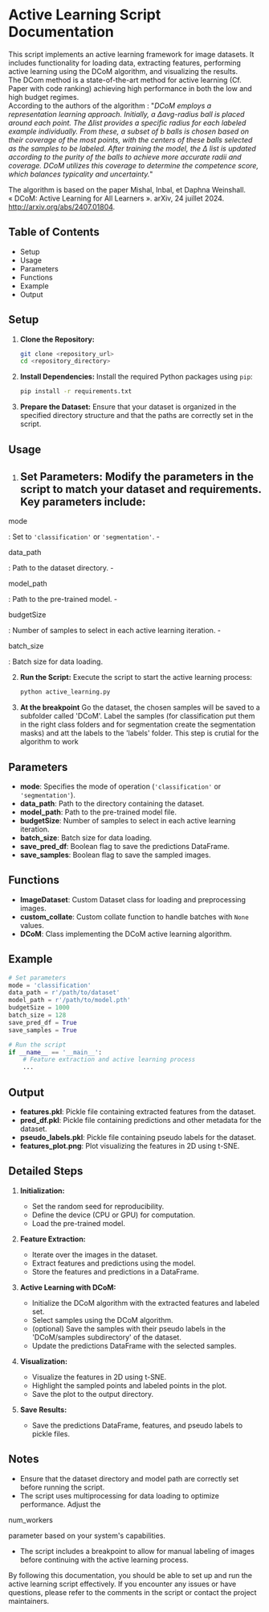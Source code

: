 # Active Learning Script Documentation

This script implements an active learning framework for image datasets. It includes functionality for loading data, extracting features, performing active learning using the DCoM algorithm, and visualizing the results. 
<br/>
The DCom method is a state-of-the-art method for active learning (Cf. Paper with code ranking) achieving high performance in both the low and high budget regimes.
<br/>
According to the authors of the algorithm : "*DCoM employs a representation learning approach. Initially, a 
Δavg-radius ball is placed around each point. The Δlist provides a specific radius for each labeled example individually. From these, a subset of b balls is chosen based on their coverage of the most points, with the centers of these balls selected as the samples to be labeled. After training the model, the Δ list is updated according to the purity of the balls to achieve more accurate radii and coverage. DCoM utilizes this coverage to determine the competence score, which balances typicality and uncertainty.*"
<br/> 

The algorithm is based on the paper Mishal, Inbal, et Daphna Weinshall. « DCoM: Active Learning for All Learners ». arXiv, 24 juillet 2024. http://arxiv.org/abs/2407.01804.

## Table of Contents

- Setup
- Usage
- Parameters
- Functions
- Example
- Output

## Setup

1. **Clone the Repository:**
    ```sh
    git clone <repository_url>
    cd <repository_directory>
    ```

2. **Install Dependencies:**
    Install the required Python packages using `pip`:
    ```sh
    pip install -r requirements.txt
    ```

3. **Prepare the Dataset:**
    Ensure that your dataset is organized in the specified directory structure and that the paths are correctly set in the script.

## Usage

1. **Set Parameters:**
    Modify the parameters in the script to match your dataset and requirements. Key parameters include:
    - 

mode

: Set to `'classification'` or `'segmentation'`.
    - 

data_path

: Path to the dataset directory.
    - 

model_path

: Path to the pre-trained model.
    - 

budgetSize

: Number of samples to select in each active learning iteration.
    - 

batch_size

: Batch size for data loading.

2. **Run the Script:**
    Execute the script to start the active learning process:
    ```sh
    python active_learning.py
   ```
3. **At the breakpoint**
    Go the dataset, the chosen samples will be saved to a subfolder called 'DCoM'. Label the samples (for classification put them in the right class folders and for segmentation create the segmentation masks) and att the labels to the 'labels' folder. This step is crutial for the algorithm to work

## Parameters

- **mode**: Specifies the mode of operation (`'classification'` or `'segmentation'`).
- **data_path**: Path to the directory containing the dataset.
- **model_path**: Path to the pre-trained model file.
- **budgetSize**: Number of samples to select in each active learning iteration.
- **batch_size**: Batch size for data loading.
- **save_pred_df**: Boolean flag to save the predictions DataFrame.
- **save_samples**: Boolean flag to save the sampled images.

## Functions

- **ImageDataset**: Custom Dataset class for loading and preprocessing images.
- **custom_collate**: Custom collate function to handle batches with `None` values.
- **DCoM**: Class implementing the DCoM active learning algorithm.

## Example

```python
# Set parameters
mode = 'classification'
data_path = r'/path/to/dataset'
model_path = r'/path/to/model.pth'
budgetSize = 1000
batch_size = 128
save_pred_df = True
save_samples = True

# Run the script
if __name__ == '__main__':
    # Feature extraction and active learning process
    ...
```

## Output

- **features.pkl**: Pickle file containing extracted features from the dataset.
- **pred_df.pkl**: Pickle file containing predictions and other metadata for the dataset.
- **pseudo_labels.pkl**: Pickle file containing pseudo labels for the dataset.
- **features_plot.png**: Plot visualizing the features in 2D using t-SNE.



## Detailed Steps

1. **Initialization:**
    - Set the random seed for reproducibility.
    - Define the device (CPU or GPU) for computation.
    - Load the pre-trained model.

2. **Feature Extraction:**
    - Iterate over the images in the dataset.
    - Extract features and predictions using the model.
    - Store the features and predictions in a DataFrame.

3. **Active Learning with DCoM:**
    - Initialize the DCoM algorithm with the extracted features and labeled set.
    - Select samples using the DCoM algorithm.
    - (optional) Save the samples with their pseudo labels in the 'DCoM/samples subdirectory' of the dataset.
    - Update the predictions DataFrame with the selected samples.

4. **Visualization:**
    - Visualize the features in 2D using t-SNE.
    - Highlight the sampled points and labeled points in the plot.
    - Save the plot to the output directory.

5. **Save Results:**
    - Save the predictions DataFrame, features, and pseudo labels to pickle files.

## Notes

- Ensure that the dataset directory and model path are correctly set before running the script.
- The script uses multiprocessing for data loading to optimize performance. Adjust the 

num_workers

 parameter based on your system's capabilities.
- The script includes a breakpoint to allow for manual labeling of images before continuing with the active learning process.

By following this documentation, you should be able to set up and run the active learning script effectively. If you encounter any issues or have questions, please refer to the comments in the script or contact the project maintainers.